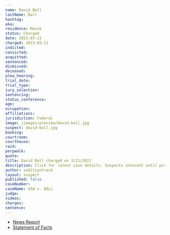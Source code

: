 ```yaml
---
name: David Ball
lastName: Ball
hashtag: 
aka:
residence: Maine
status: Charged
date: 2023-03-21
charged: 2023-03-21
indicted:
convicted:
acquitted:
sentenced:
dismissed:
deceased:
plea_hearing:
trial_date:
trial_type:
jury_selection:
sentencing:
status_conference:
age:
occupation:
affiliations:
jurisdiction: Federal
image: /images/preview/david-ball.jpg
suspect: david-ball.jpg
booking:
courtroom:
courthouse:
raid:
perpwalk:
quote:
title: David Ball charged on 3/21/2023
description: Click for latest case details. Suspects innocent until proven guilty.
author: seditiontrack
layout: suspect
published: false
caseNumber: 
caseName: USA v. BALL
judge:
videos:
charges:
sentence:
---
```

- [News Report](https://www.mainepublic.org/courts-and-crime/2023-03-24/another-mainer-arrested-in-connection-with-capitol-riots)
- [Statement of Facts](https://storage.courtlistener.com/recap/gov.uscourts.dcd.253357/gov.uscourts.dcd.253357.1.1.pdf)
